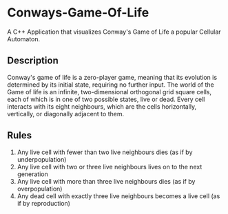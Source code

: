 # Conways-Game-Of-Life
A C++ Application that visualizes Conway's Game of Life a popular Cellular Automaton.

## Description
Conway's game of life is a zero-player game, meaning that its evolution is determined by its initial state, requiring no further input.
The world of the Game of life is an infinite, two-dimensional orthogonal grid square cells, each of which is in one of two possible states, live or dead.
Every cell interacts with its eight neighbours, which are the cells horizontally, vertically, or diagonally adjacent to them.

## Rules
1. Any live cell with fewer than two live neighbours dies (as if by underpopulation)
2. Any live cell with two or three live neighbours lives on to the next generation
3. Any live cell with more than three live neighbours dies (as if by overpopulation)
4. Any dead cell with exactly three live neighbours becomes a live cell (as if by reproduction)

